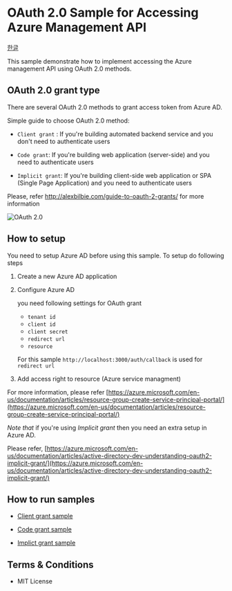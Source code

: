 # OAuth 2.0 Sample for Accessing Azure Management API
[한글](/README_kr.md)

This sample demonstrate how to implement accessing the Azure management API using OAuth 2.0 methods.

## OAuth 2.0 grant type

There are several OAuth 2.0 methods to grant access token from Azure AD.

Simple guide to choose OAuth 2.0 method:
* `Client grant` : If you're building automated backend service and you don't need to authenticate users

* `Code grant`: If you're building web application (server-side) and you need to authenticate users

* `Implicit grant`: If you're building client-side web application or SPA (Single Page Application) and you need to authenticate users

Please, refer http://alexbilbie.com/guide-to-oauth-2-grants/ for more information

![OAuth 2.0](http://alexbilbie.com/images/oauth-grants.svg)

## How to setup

You need to setup Azure AD before using this sample. To setup do following steps

1. Create a new Azure AD application

2. Configure Azure AD

    you need following settings for OAuth grant
    
    * `tenant id`
    * `client id`
    * `client secret`
    * `redirect url`
    * `resource`

    For this sample `http://localhost:3000/auth/callback` is used for `redirect url`

3. Add access right to resource (Azure service managment)

For more information, please refer [https://azure.microsoft.com/en-us/documentation/articles/resource-group-create-service-principal-portal/](https://azure.microsoft.com/en-us/documentation/articles/resource-group-create-service-principal-portal/)

*Note that* if you're using *Implicit grant* then you need an extra setup in Azure AD.

Please refer, [https://azure.microsoft.com/en-us/documentation/articles/active-directory-dev-understanding-oauth2-implicit-grant/](https://azure.microsoft.com/en-us/documentation/articles/active-directory-dev-understanding-oauth2-implicit-grant/)

## How to run samples

* [Client grant sample](/Clientgrant/README.md)

* [Code grant sample](/Codegrant/README.md)

* [Implict grant sample](/Implicitgrant/README.md)

## Terms & Conditions

* MIT License